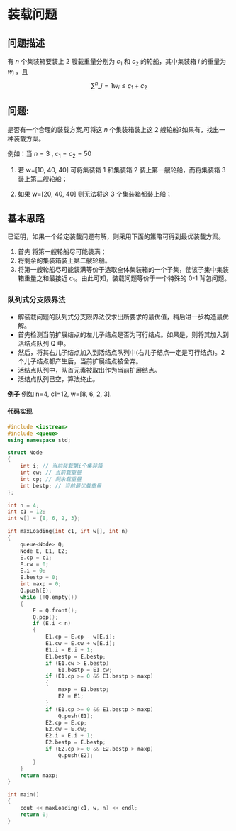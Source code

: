 # 装载问题

## 问题描述

有 $n$ 个集装箱要装上 $2$ 艘载重量分别为 $c_1$ 和 $c_2$ 的轮船，其中集装箱 $i$ 的重量为 $w_i$ ，且
$$\sum^n\_{i=1}w_i≤c_1+c_2$$

## 问题:

是否有一个合理的装载方案,可将这 $n$ 个集装箱装上这 $2$ 艘轮船?如果有，找出一种装载方案。

例如：当 $n=3$ , $c_1=c_2=50$

1. 若 w=[10, 40, 40]
   可将集装箱 1 和集装箱 2 装上第一艘轮船，而将集装箱 3 装上第二艘轮船；

2. 如果 w=[20, 40, 40]
   则无法将这 3 个集装箱都装上船；

## 基本思路

已证明，如果一个给定装载问题有解，则采用下面的策略可得到最优装载方案。

1. 首先 将第一艘轮船尽可能装满；
2. 将剩余的集装箱装上第二艘轮船。
3. 将第一艘轮船尽可能装满等价于选取全体集装箱的一个子集，使该子集中集装箱重量之和最接近 $c_1$。由此可知，装载问题等价于一个特殊的 0-1 背包问题。

### 队列式分支限界法

- 解装载问题的队列式分支限界法仅求出所要求的最优值，稍后进一步构造最优解。
- 首先检测当前扩展结点的左儿子结点是否为可行结点。如果是，则将其加入到活结点队列 Q 中。
- 然后，将其右儿子结点加入到活结点队列中(右儿子结点一定是可行结点)。2 个儿子结点都产生后，当前扩展结点被舍弃。
- 活结点队列中，队首元素被取出作为当前扩展结点。
- 活结点队列已空，算法终止。

**例子**
例如 n=4, c1=12, w=[8, 6, 2, 3].

#### 代码实现

```cpp
#include <iostream>
#include <queue>
using namespace std;

struct Node
{
    int i; // 当前装载第i个集装箱
    int cw; // 当前载重量
    int cp; // 剩余载重量
    int bestp; // 当前最优载重量
};

int n = 4;
int c1 = 12;
int w[] = {8, 6, 2, 3};

int maxLoading(int c1, int w[], int n)
{
    queue<Node> Q;
    Node E, E1, E2;
    E.cp = c1;
    E.cw = 0;
    E.i = 0;
    E.bestp = 0;
    int maxp = 0;
    Q.push(E);
    while (!Q.empty())
    {
        E = Q.front();
        Q.pop();
        if (E.i < n)
        {
            E1.cp = E.cp - w[E.i];
            E1.cw = E.cw + w[E.i];
            E1.i = E.i + 1;
            E1.bestp = E.bestp;
            if (E1.cw > E.bestp)
                E1.bestp = E1.cw;
            if (E1.cp >= 0 && E1.bestp > maxp)
            {
                maxp = E1.bestp;
                E2 = E1;
            }
            if (E1.cp >= 0 && E1.bestp > maxp)
                Q.push(E1);
            E2.cp = E.cp;
            E2.cw = E.cw;
            E2.i = E.i + 1;
            E2.bestp = E.bestp;
            if (E2.cp >= 0 && E2.bestp > maxp)
                Q.push(E2);
        }
    }
    return maxp;
}

int main()
{
    cout << maxLoading(c1, w, n) << endl;
    return 0;
}
```
